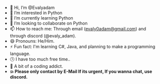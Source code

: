 - 👋 Hi, I’m @Evalyadam
- 👀 I’m interested in Python
- 🌱 I’m currently learning Python
- 💞️ I’m looking to collaborate on Python
- 📫 How to reach me: Through email (evaly0adam@gmail.com) and through discord (@evaly_adam).
- 😄 Pronouns: He/Him.
- ⚡ Fun fact: I'm learning C#, Java, and planning to make a programming language.
- 🕒 I have too much free time..
- 💫 A bit of a coding addict.
- <strong>💥 Please only contact by E-Mail If its urgent, If you wanna chat, use discord.<strong>
